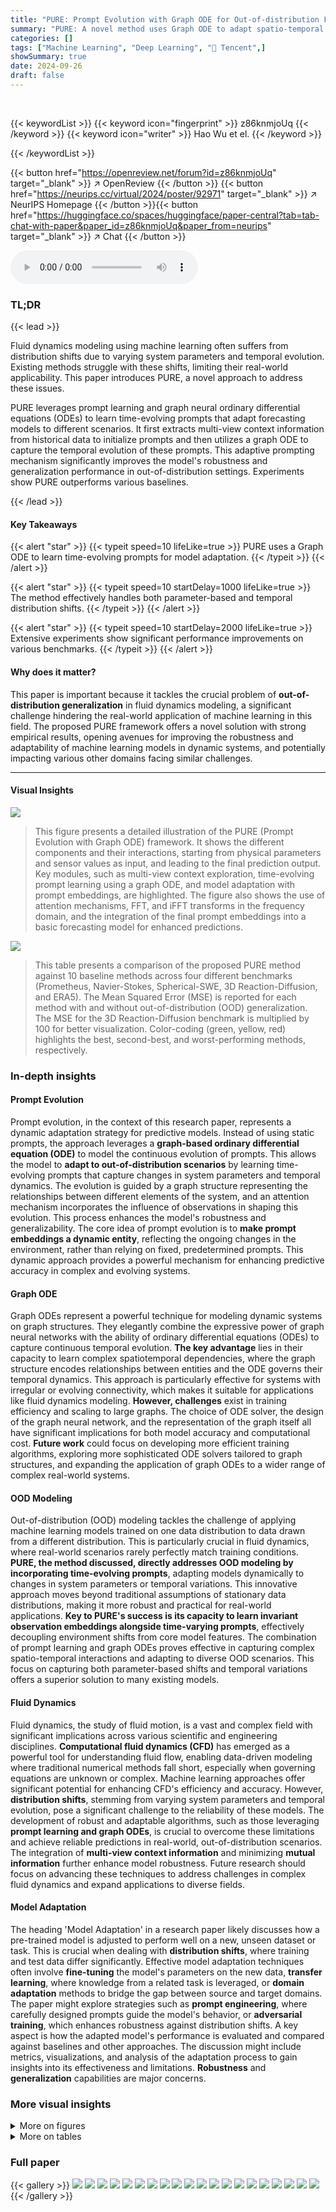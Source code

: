 ```yaml
---
title: "PURE: Prompt Evolution with Graph ODE for Out-of-distribution Fluid Dynamics Modeling"
summary: "PURE: A novel method uses Graph ODE to adapt spatio-temporal forecasting models to various fluid dynamics scenarios, improving model adaptation to unseen parameters and long-term predictions. "
categories: []
tags: ["Machine Learning", "Deep Learning", "🏢 Tencent",]
showSummary: true
date: 2024-09-26
draft: false
---
```


<br>

{{< keywordList >}}
{{< keyword icon="fingerprint" >}} z86knmjoUq {{< /keyword >}}
{{< keyword icon="writer" >}} Hao Wu et el. {{< /keyword >}}
 
{{< /keywordList >}}

{{< button href="https://openreview.net/forum?id=z86knmjoUq" target="_blank" >}}
↗ OpenReview
{{< /button >}}
{{< button href="https://neurips.cc/virtual/2024/poster/92971" target="_blank" >}}
↗ NeurIPS Homepage
{{< /button >}}{{< button href="https://huggingface.co/spaces/huggingface/paper-central?tab=tab-chat-with-paper&paper_id=z86knmjoUq&paper_from=neurips" target="_blank" >}}
↗ Chat
{{< /button >}}



<audio controls>
    <source src="https://ai-paper-reviewer.com/z86knmjoUq/podcast.wav" type="audio/wav">
    Your browser does not support the audio element.
</audio>


### TL;DR


{{< lead >}}

Fluid dynamics modeling using machine learning often suffers from distribution shifts due to varying system parameters and temporal evolution. Existing methods struggle with these shifts, limiting their real-world applicability. This paper introduces PURE, a novel approach to address these issues.



PURE leverages prompt learning and graph neural ordinary differential equations (ODEs) to learn time-evolving prompts that adapt forecasting models to different scenarios. It first extracts multi-view context information from historical data to initialize prompts and then utilizes a graph ODE to capture the temporal evolution of these prompts.  This adaptive prompting mechanism significantly improves the model's robustness and generalization performance in out-of-distribution settings.  Experiments show PURE outperforms various baselines.

{{< /lead >}}


#### Key Takeaways

{{< alert "star" >}}
{{< typeit speed=10 lifeLike=true >}} PURE uses a Graph ODE to learn time-evolving prompts for model adaptation. {{< /typeit >}}
{{< /alert >}}

{{< alert "star" >}}
{{< typeit speed=10 startDelay=1000 lifeLike=true >}} The method effectively handles both parameter-based and temporal distribution shifts. {{< /typeit >}}
{{< /alert >}}

{{< alert "star" >}}
{{< typeit speed=10 startDelay=2000 lifeLike=true >}} Extensive experiments show significant performance improvements on various benchmarks. {{< /typeit >}}
{{< /alert >}}

#### Why does it matter?
This paper is important because it tackles the crucial problem of **out-of-distribution generalization** in fluid dynamics modeling, a significant challenge hindering the real-world application of machine learning in this field.  The proposed PURE framework offers a novel solution with strong empirical results, opening avenues for improving the robustness and adaptability of machine learning models in dynamic systems, and potentially impacting various other domains facing similar challenges.

------
#### Visual Insights



![](https://ai-paper-reviewer.com/z86knmjoUq/figures_2_1.jpg)

> This figure presents a detailed illustration of the PURE (Prompt Evolution with Graph ODE) framework. It shows the different components and their interactions, starting from physical parameters and sensor values as input, and leading to the final prediction output.  Key modules, such as multi-view context exploration, time-evolving prompt learning using a graph ODE, and model adaptation with prompt embeddings, are highlighted. The figure also shows the use of attention mechanisms, FFT, and iFFT transforms in the frequency domain, and the integration of the final prompt embeddings into a basic forecasting model for enhanced predictions.





![](https://ai-paper-reviewer.com/z86knmjoUq/tables_6_1.jpg)

> This table presents a comparison of the proposed PURE method against 10 baseline methods across four different benchmarks (Prometheus, Navier-Stokes, Spherical-SWE, 3D Reaction-Diffusion, and ERA5).  The Mean Squared Error (MSE) is reported for each method with and without out-of-distribution (OOD) generalization.  The MSE for the 3D Reaction-Diffusion benchmark is multiplied by 100 for better visualization.  Color-coding (green, yellow, red) highlights the best, second-best, and worst-performing methods, respectively.





### In-depth insights


#### Prompt Evolution
Prompt evolution, in the context of this research paper, represents a dynamic adaptation strategy for predictive models.  Instead of using static prompts, the approach leverages a **graph-based ordinary differential equation (ODE)** to model the continuous evolution of prompts. This allows the model to **adapt to out-of-distribution scenarios** by learning time-evolving prompts that capture changes in system parameters and temporal dynamics.  The evolution is guided by a graph structure representing the relationships between different elements of the system, and an attention mechanism incorporates the influence of observations in shaping this evolution. This process enhances the model's robustness and generalizability. The core idea of prompt evolution is to **make prompt embeddings a dynamic entity**, reflecting the ongoing changes in the environment, rather than relying on fixed, predetermined prompts. This dynamic approach provides a powerful mechanism for enhancing predictive accuracy in complex and evolving systems.

#### Graph ODE
Graph ODEs represent a powerful technique for modeling dynamic systems on graph structures.  They elegantly combine the expressive power of graph neural networks with the ability of ordinary differential equations (ODEs) to capture continuous temporal evolution.  **The key advantage** lies in their capacity to learn complex spatiotemporal dependencies, where the graph structure encodes relationships between entities and the ODE governs their temporal dynamics. This approach is particularly effective for systems with irregular or evolving connectivity, which makes it suitable for applications like fluid dynamics modeling.  **However, challenges** exist in training efficiency and scaling to large graphs.  The choice of ODE solver, the design of the graph neural network, and the representation of the graph itself all have significant implications for both model accuracy and computational cost.  **Future work** could focus on developing more efficient training algorithms, exploring more sophisticated ODE solvers tailored to graph structures, and expanding the application of graph ODEs to a wider range of complex real-world systems.

#### OOD Modeling
Out-of-distribution (OOD) modeling tackles the challenge of applying machine learning models trained on one data distribution to data drawn from a different distribution.  This is particularly crucial in fluid dynamics, where real-world scenarios rarely perfectly match training conditions. **PURE, the method discussed, directly addresses OOD modeling by incorporating time-evolving prompts**, adapting models dynamically to changes in system parameters or temporal variations.  This innovative approach moves beyond traditional assumptions of stationary data distributions, making it more robust and practical for real-world applications.  **Key to PURE's success is its capacity to learn invariant observation embeddings alongside time-varying prompts**, effectively decoupling environment shifts from core model features. The combination of prompt learning and graph ODEs proves effective in capturing complex spatio-temporal interactions and adapting to diverse OOD scenarios. This focus on capturing both parameter-based shifts and temporal variations offers a superior solution to many existing models.

#### Fluid Dynamics
Fluid dynamics, the study of fluid motion, is a vast and complex field with significant implications across various scientific and engineering disciplines.  **Computational fluid dynamics (CFD)** has emerged as a powerful tool for understanding fluid flow, enabling data-driven modeling where traditional numerical methods fall short, especially when governing equations are unknown or complex.  Machine learning approaches offer significant potential for enhancing CFD's efficiency and accuracy. However, **distribution shifts**, stemming from varying system parameters and temporal evolution, pose a significant challenge to the reliability of these models.  The development of robust and adaptable algorithms, such as those leveraging **prompt learning and graph ODEs**, is crucial to overcome these limitations and achieve reliable predictions in real-world, out-of-distribution scenarios.  The integration of **multi-view context information** and minimizing **mutual information** further enhance model robustness.  Future research should focus on advancing these techniques to address challenges in complex fluid dynamics and expand applications to diverse fields.

#### Model Adaptation
The heading 'Model Adaptation' in a research paper likely discusses how a pre-trained model is adjusted to perform well on a new, unseen dataset or task.  This is crucial when dealing with **distribution shifts**, where training and test data differ significantly.  Effective model adaptation techniques often involve **fine-tuning** the model's parameters on the new data, **transfer learning**, where knowledge from a related task is leveraged, or **domain adaptation** methods to bridge the gap between source and target domains. The paper might explore strategies such as **prompt engineering**, where carefully designed prompts guide the model's behavior, or **adversarial training**, which enhances robustness against distribution shifts. A key aspect is how the adapted model's performance is evaluated and compared against baselines and other approaches.  The discussion might include metrics, visualizations, and analysis of the adaptation process to gain insights into its effectiveness and limitations.  **Robustness** and **generalization** capabilities are major concerns.


### More visual insights

<details>
<summary>More on figures
</summary>


![](https://ai-paper-reviewer.com/z86knmjoUq/figures_8_1.jpg)

> This figure showcases the improved performance of the PURE model compared to other models in various fluid dynamics tasks. It visually presents the ground truth, predictions made by several methods with and without PURE, and the difference between predictions and ground truths for the Prometheus dataset (simulating tunnel and pool fires), 2D Navier-Stokes equations (modeling fluid motion), and 3D reaction-diffusion equations (describing chemical diffusion and reactions). The visual comparisons across different datasets highlight the effectiveness of PURE in enhancing accuracy and capturing complex fluid dynamics details.


![](https://ai-paper-reviewer.com/z86knmjoUq/figures_8_2.jpg)

> This figure presents a detailed overview of the PURE (Prompt Evolution with Graph ODE) framework, which is designed for out-of-distribution fluid dynamics modeling. It illustrates how the framework integrates multiple modules to process spatiotemporal data and system parameters, learn time-evolving prompts using a graph ODE, and adapt basic forecasting models to handle distribution shifts.  The diagram visually represents the flow of data through different stages, including initial prompt embedding, multi-view context exploration, time-evolving prompt learning, observation embedding, and model adaptation.


![](https://ai-paper-reviewer.com/z86knmjoUq/figures_8_3.jpg)

> This figure showcases a comparison of different methods used in fluid dynamics modeling across three distinct datasets: Prometheus, Navier-Stokes equations, and 3D reaction-diffusion equations.  The comparison highlights the improvements in prediction accuracy and the ability to capture complex dynamic evolutions achieved by incorporating the PURE framework.  Visualizations show the ground truth, predictions from different methods (DGODE, FNO, and NMO), and the error differences.  The results demonstrate that the PURE method significantly enhances prediction accuracy.


![](https://ai-paper-reviewer.com/z86knmjoUq/figures_21_1.jpg)

> This figure shows a comparison of the sparse input data, ground truth data, and prediction results for both temperature and smoke fields. The top row presents the sparse input data used for prediction. The middle row displays the corresponding ground truth data for both fields. The bottom row presents the prediction errors for the temperature and smoke fields, using our method (Ours) and a baseline method (DGODE), highlighting the areas of significant error in red boxes.


</details>




<details>
<summary>More on tables
</summary>


![](https://ai-paper-reviewer.com/z86knmjoUq/tables_6_2.jpg)
> This table presents a comparison of the PURE model's performance against several baseline models across five different benchmark datasets.  The datasets cover diverse areas of computational fluid dynamics and real-world data. The 'ORI' column shows the baseline model's performance, while '+PURE' represents the performance improvement achieved by integrating the PURE framework. The results show the mean squared error (MSE) for each model and dataset.

![](https://ai-paper-reviewer.com/z86knmjoUq/tables_7_1.jpg)
> This table compares the performance of the proposed PURE method against 10 baseline methods across four different benchmarks: Prometheus, Navier-Stokes, Spherical SWE, and 3D Reaction-Diffusion.  The Mean Squared Error (MSE) is reported for each method with and without out-of-distribution (OOD) generalization. The MSE for the 3D Reaction-Diffusion benchmark is multiplied by 100 for better visualization.  The best, second-best, and worst performing methods are highlighted in green, yellow, and red respectively for each benchmark.

![](https://ai-paper-reviewer.com/z86knmjoUq/tables_8_1.jpg)
> This table presents the ablation study results for the Spherical Shallow Water Equation (S-SWE) benchmark. It shows the impact of removing each component of the PURE framework on the model's performance, measured by the Mean Squared Error (MSE).  The variants are PURE without Graph ODE, PURE without Interpolation, PURE without Mutual Information minimization, PURE without FFT, and the complete PURE model.  The results demonstrate that all components contribute to the model's performance.

![](https://ai-paper-reviewer.com/z86knmjoUq/tables_19_1.jpg)
> This table presents a comparison of the proposed PURE method against ten baseline methods across four different benchmarks: Prometheus, Navier-Stokes, Spherical-SWE, and 3D Reaction-Diffusion.  The mean squared error (MSE) is reported for each method with and without out-of-distribution (OOD) generalization. The MSE for the 3D Reaction-Diffusion benchmark is multiplied by 100 for better visualization.  Green, yellow, and red highlighting indicates the best, second-best, and worst performing methods respectively.

![](https://ai-paper-reviewer.com/z86knmjoUq/tables_21_1.jpg)
> This table presents the ablation study results on the Navier-Stokes equations, evaluating the impact of different components of the PURE framework. By removing each component (Graph ODE, Interpolation, Mutual Information minimization, FFT), the table shows the resulting MSE (Mean Squared Error). This helps to understand the individual contribution of each component to the model's overall performance.  The baseline MSE of the FNO model (without PURE) and the MSE of the complete FNO + PURE model are also included for comparison.

![](https://ai-paper-reviewer.com/z86knmjoUq/tables_21_2.jpg)
> This table presents a comparison of the Mean Squared Error (MSE) achieved by different methods across varying levels of out-of-distribution (OOD) generalization difficulty.  The 'easy', 'mid', and 'hard' levels likely represent progressively more challenging scenarios where the test data distribution deviates further from the training data distribution.  The table allows for a direct comparison of the robustness of different models in handling such distribution shifts.

![](https://ai-paper-reviewer.com/z86knmjoUq/tables_22_1.jpg)
> This table compares the performance of ResNet and NMO models, with and without the PURE framework, under noisy data conditions.  The MSE values are reported for both the Prometheus and Navier-Stokes datasets.  The results show that the PURE framework significantly reduces the MSE for both models, demonstrating its effectiveness in mitigating the impact of noisy data on the model's predictive performance.

![](https://ai-paper-reviewer.com/z86knmjoUq/tables_22_2.jpg)
> This table compares the performance of the proposed PURE method against other state-of-the-art methods on three different datasets: Prometheus, ERA5, and SSWE.  The comparison is made for both in-distribution (ID) and out-of-distribution (OOD) scenarios, using the Mean Squared Error (MSE) as the evaluation metric. Lower MSE values indicate better performance.

</details>




### Full paper

{{< gallery >}}
<img src="https://ai-paper-reviewer.com/z86knmjoUq/1.png" class="grid-w50 md:grid-w33 xl:grid-w25" />
<img src="https://ai-paper-reviewer.com/z86knmjoUq/2.png" class="grid-w50 md:grid-w33 xl:grid-w25" />
<img src="https://ai-paper-reviewer.com/z86knmjoUq/3.png" class="grid-w50 md:grid-w33 xl:grid-w25" />
<img src="https://ai-paper-reviewer.com/z86knmjoUq/4.png" class="grid-w50 md:grid-w33 xl:grid-w25" />
<img src="https://ai-paper-reviewer.com/z86knmjoUq/5.png" class="grid-w50 md:grid-w33 xl:grid-w25" />
<img src="https://ai-paper-reviewer.com/z86knmjoUq/6.png" class="grid-w50 md:grid-w33 xl:grid-w25" />
<img src="https://ai-paper-reviewer.com/z86knmjoUq/7.png" class="grid-w50 md:grid-w33 xl:grid-w25" />
<img src="https://ai-paper-reviewer.com/z86knmjoUq/8.png" class="grid-w50 md:grid-w33 xl:grid-w25" />
<img src="https://ai-paper-reviewer.com/z86knmjoUq/9.png" class="grid-w50 md:grid-w33 xl:grid-w25" />
<img src="https://ai-paper-reviewer.com/z86knmjoUq/10.png" class="grid-w50 md:grid-w33 xl:grid-w25" />
<img src="https://ai-paper-reviewer.com/z86knmjoUq/11.png" class="grid-w50 md:grid-w33 xl:grid-w25" />
<img src="https://ai-paper-reviewer.com/z86knmjoUq/12.png" class="grid-w50 md:grid-w33 xl:grid-w25" />
<img src="https://ai-paper-reviewer.com/z86knmjoUq/13.png" class="grid-w50 md:grid-w33 xl:grid-w25" />
<img src="https://ai-paper-reviewer.com/z86knmjoUq/14.png" class="grid-w50 md:grid-w33 xl:grid-w25" />
<img src="https://ai-paper-reviewer.com/z86knmjoUq/15.png" class="grid-w50 md:grid-w33 xl:grid-w25" />
<img src="https://ai-paper-reviewer.com/z86knmjoUq/16.png" class="grid-w50 md:grid-w33 xl:grid-w25" />
<img src="https://ai-paper-reviewer.com/z86knmjoUq/17.png" class="grid-w50 md:grid-w33 xl:grid-w25" />
<img src="https://ai-paper-reviewer.com/z86knmjoUq/18.png" class="grid-w50 md:grid-w33 xl:grid-w25" />
<img src="https://ai-paper-reviewer.com/z86knmjoUq/19.png" class="grid-w50 md:grid-w33 xl:grid-w25" />
<img src="https://ai-paper-reviewer.com/z86knmjoUq/20.png" class="grid-w50 md:grid-w33 xl:grid-w25" />
{{< /gallery >}}